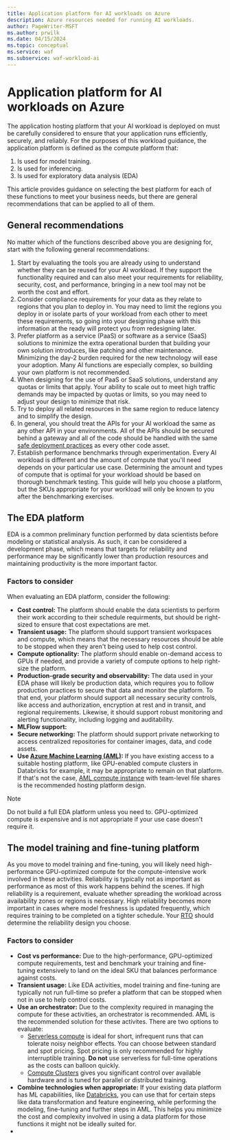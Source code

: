 ```yaml
---
title: Application platform for AI workloads on Azure
description: Azure resources needed for running AI workloads.
author: PageWriter-MSFT
ms.author: prwilk
ms.date: 04/15/2024
ms.topic: conceptual
ms.service: waf
ms.subservice: waf-workload-ai
---
```


# Application platform for AI workloads on Azure

The application hosting platform that your AI workload is deployed on must be carefully considered to ensure that your application runs efficiently, securely, and reliably. For the purposes of this workload guidance, the application platform is defined as the compute platform that:

1. Is used for model training.
2. Is used for inferencing.
3. Is used for exploratory data analysis (EDA)

This article provides guidance on selecting the best platform for each of these functions to meet your business needs, but there are general recommendations that can be applied to all of them.

## General recommendations

No matter which of the functions described above you are designing for, start with the following general recommendations:

1. Start by evaluating the tools you are already using to understand whether they can be reused for your AI workload. If they support the functionality required and can also meet your requirements for reliability, security, cost, and performance, bringing in a new tool may not be worth the cost and effort.
2. Consider compliance requirements for your data as they relate to regions that you plan to deploy in. You may need to limit the regions you deploy in or isolate parts of your workload from each other to meet these requirements, so going into your designing phase with this information at the ready will protect you from redesigning later.
3. Prefer platform as a service (PaaS) or software as a service (SaaS) solutions to minimize the extra operational burden that building your own solution introduces, like patching and other maintenance. Minimizing the day-2 burden required for the new technology will ease your adoption. Many AI functions are especially complex, so building your own platform is not recommended.
4. When designing for the use of PaaS or SaaS solutions, understand any quotas or limits that apply. Your ability to scale out to meet high traffic demands may be impacted by quotas or limits, so you may need to adjust your design to minimize that risk.
5. Try to deploy all related resources in the same region to reduce latency and to simplify the design.
6. In general, you should treat the APIs for your AI workload the same as any other API in your environments. All of the APIs should be secured behind a gateway and all of the code should be handled with the same [safe deployment practices](../operational-excellence/safe-deployments) as every other code asset.
7. Establish performance benchmarks through experimentation. Every AI workload is different and the amount of compute that you'll need depends on your particular use case. Determining the amount and types of compute that is optimal for your workload should be based on thorough benchmark testing. This guide will help you choose a platform, but the SKUs appropriate for your workload will only be known to you after the benchmarking exercises.

## The EDA platform

EDA is a common preliminary function performed by data scientists before modeling or statistical analysis. As such, it can be considered a development phase, which means that targets for reliability and performance may be significantly lower than production resources and maintaining productivity is the more important factor.

### Factors to consider

When evaluating an EDA platform, consider the following:

- **Cost control:** The platform should enable the data scientists to perform their work according to their schedule requirments, but should be right-sized to ensure that cost expectations are met.
- **Transient usage:** The platform should support transient workspaces and compute, which means that the necessary resources should be able to be stopped when they aren't being used to help cost control.
- **Compute optionality:** The platform should enable on-demand access to GPUs if needed, and provide a variety of compute options to help right-size the platform.
- **Production-grade security and observability:** The data used in your EDA phase will likely be production data, which requires you to follow production practices to secure that data and monitor the platform. To that end, your platform should support all necessary security controls, like access and authorization, encryption at rest and in transit, and regional requirements. Likewise, it should support robust monitoring and alerting functionality, including logging and auditability.
- **MLFlow support:**
- **Secure networking:** The platform should support private networking to access centralized repositories for container images, data, and code assets.
- **Use [Azure Machine Learning (AML)](/azure/machine-learning/overview-what-is-azure-machine-learning):** If you have existing access to a suitable hosting platform, like GPU-enabled compute clusters in Databricks for example, it may be appropriate to remain on that platform. If that's not the case, [AML compute instance](/azure/machine-learning/concept-compute-instance?view=azureml-api-2) with team-level file shares is the recommended hosting platform design.

> [!NOTE]
> Do not build a full EDA platform unless you need to. GPU-optimized compute is expensive and is not appropriate if your use case doesn't require it.

## The model training and fine-tuning platform

As you move to model training and fine-tuning, you will likely need high-performance GPU-optimized compute for the compute-intensive work involved in these activities. Reliability is typically not as important as performance as most of this work happens behind the scenes. If high reliability is a requirement, evaluate whether spreading the workload across availability zones or regions is necessary. High reliability becomes more important in cases where model freshness is updated frequently, which requires training to be completed on a tighter schedule. Your [RTO](../reliability/metrics#recovery-metrics) should determine the reliability design you choose.

### Factors to consider

- **Cost vs performance:** Due to the high-performance, GPU-optimized compute requirements, test and benchmark your training and fine-tuning extensively to land on the ideal SKU that balances performance against costs.
- **Transient usage:** Like EDA activities, model training and fine-tuning are typically not run full-time so prefer a platform that can be stopped when not in use to help control costs.
- **Use an orchestrator:** Due to the complexity required in managing the compute for these activities, an orchestrator is recommended. AML is the recommended solution for these activites. There are two options to evaluate:
  -  [Serverless compute](/azure/machine-learning/how-to-use-serverless-compute) is ideal for short, infrequent runs that can tolerate noisy neighbor effects. You can choose between standard and spot pricing. Spot pricing is only recommended for highly interruptible training. **Do not** use serverless for full-time operations as the costs can balloon quickly.
  -  [Compute Clusters](/azure/machine-learning/how-to-create-attach-compute-cluster?view=azureml-api-2&tabs=python#what-is-a-compute-cluster) gives you significant control over available hardware and is tuned for parallel or distributed training.
-  **Combine technologies when appropriate:** If your existing data platform has ML capabilities, like [Databricks](/azure/databricks/machine-learning/), you can use that for certain steps like data transformation and feature engineering, while performing the modeling, fine-tuning and further steps in AML. This helps you minimize the cost and complexity involved in using a data platform for those functions it might not be ideally suited for.
  -  
